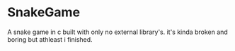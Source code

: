 # SnakeGame
A snake game in c built with only no external library's. it's kinda broken and boring but athleast i finished.
